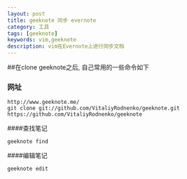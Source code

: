 ```yaml
---
layout: post
title: geeknote 同步 evernote 
category: 工具
tags: [geeknote]
keywords: vim,geeknote 
description: vim在Evernote上进行同步文档
---
```

##在clone geeknote之后, 自己常用的一些命令如下

### 网址
    http://www.geeknote.me/
    git clone git://github.com/VitaliyRodnenko/geeknote.git
    https://github.com/VitaliyRodnenko/geeknote

####查找笔记

    geeknote find
    

####编辑笔记

    geeknote edit


